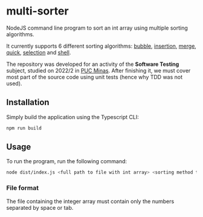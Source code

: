 # multi-sorter

NodeJS command line program to sort an int array using multiple sorting algorithms.

It currently supports 6 different sorting algorithms: [bubble](https://en.wikipedia.org/wiki/Bubble_sort), [insertion](https://en.wikipedia.org/wiki/Insertion_sort), [merge](https://en.wikipedia.org/wiki/Merge_sort), [quick](https://en.wikipedia.org/wiki/Quicksort), [selection](https://en.wikipedia.org/wiki/Selection_sort) and [shell](https://en.wikipedia.org/wiki/Shellsort).

The repository was developed for an activity of the **Software Testing** subject, studied on 2022/2 in [PUC Minas](https://www.pucminas.br/main/Paginas/default.aspx). After finishing it, we must cover most part of the source code using unit tests (hence why TDD was not used).

## Installation

Simply build the application using the Typescript CLI:

```sh
npm run build
```

## Usage

To run the program, run the following command:

```sh
node dist/index.js <full path to file with int array> <sorting method to be used>
```

### File format

The file containing the integer array must contain only the numbers separated by space or tab.
